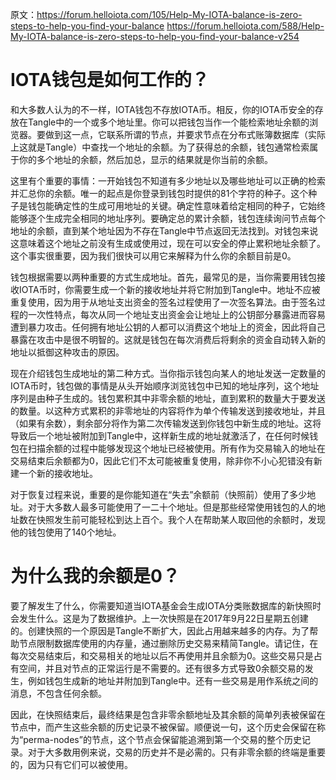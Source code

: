 原文：https://forum.helloiota.com/105/Help-My-IOTA-balance-is-zero-steps-to-help-you-find-your-balance
https://forum.helloiota.com/588/Help-My-IOTA-balance-is-zero-steps-to-help-you-find-your-balance-v254

# IOTA钱包是如何工作的？
和大多数人认为的不一样，IOTA钱包不存放IOTA币。相反，你的IOTA币安全的存放在Tangle中的一个或多个地址里。你可以把钱包当作一个能检索地址余额的浏览器。要做到这一点，它联系所谓的节点，并要求节点在分布式账簿数据库（实际上这就是Tangle）中查找一个地址的余额。为了获得总的余额，钱包通常检索属于你的多个地址的余额，然后加总，显示的结果就是你当前的余额。

这里有个重要的事情：一开始钱包不知道有多少地址以及哪些地址可以正确的检索并汇总你的余额。唯一的起点是你登录到钱包时提供的81个字符的种子。这个种子是钱包能确定性的生成可用地址的关键。确定性意味着给定相同的种子，它始终能够逐个生成完全相同的地址序列。要确定总的累计余额，钱包连续询问节点每个地址的余额，直到某个地址因为不存在Tangle中节点返回无法找到。对钱包来说这意味着这个地址之前没有生成或使用过，现在可以安全的停止累积地址余额了。这个事实很重要，因为我们很快可以用它来解释为什么你的余额目前是0。

钱包根据需要以两种重要的方式生成地址。首先，最常见的是，当你需要用钱包接收IOTA币时，你需要生成一个新的接收地址并将它附加到Tangle中。地址不应被重复使用，因为用于从地址支出资金的签名过程使用了一次签名算法。由于签名过程的一次性特点，每次从同一个地址支出资金会让地址上的公钥部分暴露进而容易遭到暴力攻击。任何拥有地址公钥的人都可以消费这个地址上的资金，因此将自己暴露在攻击中是很不明智的。这就是钱包在每次消费后将剩余的资金自动转入新的地址以抵御这种攻击的原因。

现在介绍钱包生成地址的第二种方式。当你指示钱包向某人的地址发送一定数量的IOTA币时，钱包做的事情是从头开始顺序浏览钱包中已知的地址序列，这个地址序列是由种子生成的。钱包累积其中非零余额的地址，直到累积的数量大于要发送的数量。以这种方式累积的非零地址的内容将作为单个传输发送到接收地址，并且（如果有余数），剩余部分将作为第二次传输发送到你钱包中新生成的地址。这将导致后一个地址被附加到Tangle中，这样新生成的地址就激活了，在任何时候钱包在扫描余额的过程中能够发现这个地址已经被使用。所有作为交易输入的地址在交易结束后余额都为0，因此它们不太可能被重复使用，除非你不小心犯错没有新建一个新的接收地址。

对于恢复过程来说，重要的是你能知道在“失去”余额前（快照前）使用了多少地址。对于大多数人最多可能使用了一二十个地址。但是那些经常使用钱包的人的地址数在快照发生前可能轻松到达上百个。我个人在帮助某人取回他的余额时，发现他的钱包使用了140个地址。

# 为什么我的余额是0？

要了解发生了什么，你需要知道当IOTA基金会生成IOTA分类账数据库的新快照时会发生什么。这是为了数据维护。上一次快照是在2017年9月22日星期五创建的。创建快照的一个原因是Tangle不断扩大，因此占用越来越多的内存。为了帮助节点限制数据库使用的内存量，通过删除历史交易来精简Tangle。请记住，在每次交易结束后，和交易相关的地址以后不再使用并且余额为0。这些交易只是占有空间，并且对节点的正常运行是不需要的。还有很多方式导致0余额交易的发生，例如钱包生成新的地址并附加到Tangle中。还有一些交易是用作系统之间的消息，不包含任何余额。

因此，在快照结束后，最终结果是包含非零余额地址及其余额的简单列表被保留在节点中，而产生这些余额的历史记录不被保留。顺便说一句，这个历史会保留在称为“perma-nodes”的节点，这个节点会保留能追溯到第一个交易的整个历史记录。对于大多数用例来说，交易的历史并不是必需的。只有非零余额的终端是重要的，因为只有它们可以被使用。

